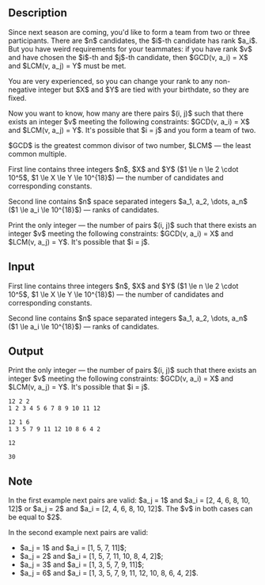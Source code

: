 ## Description

<div><p>Since next season are coming, you'd like to form a team from two or three participants. There are $n$ candidates, the $i$-th candidate has rank $a_i$. But you have weird requirements for your teammates: if you have rank $v$ and have chosen the $i$-th and $j$-th candidate, then $GCD(v, a_i) = X$ and $LCM(v, a_j) = Y$ must be met.</p><p>You are very experienced, so you can change your rank to any non-negative integer but $X$ and $Y$ are tied with your birthdate, so they are fixed.</p><p>Now you want to know, how many are there pairs $(i, j)$ such that there exists an integer $v$ meeting the following constraints: $GCD(v, a_i) = X$ and $LCM(v, a_j) = Y$. It's possible that $i = j$ and you form a team of two.</p><p>$GCD$ is the greatest common divisor of two number, $LCM$ — the least common multiple.</p></div><div class="input-specification"><p>First line contains three integers $n$, $X$ and $Y$ ($1 \le n \le 2 \cdot 10^5$, $1 \le X \le Y \le 10^{18}$) — the number of candidates and corresponding constants.</p><p>Second line contains $n$ space separated integers $a_1, a_2, \dots, a_n$ ($1 \le a_i \le 10^{18}$) — ranks of candidates.</p></div><div class="output-specification"><p>Print the only integer — the number of pairs $(i, j)$ such that there exists an integer $v$ meeting the following constraints: $GCD(v, a_i) = X$ and $LCM(v, a_j) = Y$. It's possible that $i = j$.</p></div>

## Input

<p>First line contains three integers $n$, $X$ and $Y$ ($1 \le n \le 2 \cdot 10^5$, $1 \le X \le Y \le 10^{18}$) — the number of candidates and corresponding constants.</p><p>Second line contains $n$ space separated integers $a_1, a_2, \dots, a_n$ ($1 \le a_i \le 10^{18}$) — ranks of candidates.</p>

## Output

<p>Print the only integer — the number of pairs $(i, j)$ such that there exists an integer $v$ meeting the following constraints: $GCD(v, a_i) = X$ and $LCM(v, a_j) = Y$. It's possible that $i = j$.</p>





```input1
12 2 2
1 2 3 4 5 6 7 8 9 10 11 12

```




```input2
12 1 6
1 3 5 7 9 11 12 10 8 6 4 2

```




```output1
12

```




```output2
30

```



## Note

<p>In the first example next pairs are valid: $a_j = 1$ and $a_i = [2, 4, 6, 8, 10, 12]$ or $a_j = 2$ and $a_i = [2, 4, 6, 8, 10, 12]$. The $v$ in both cases can be equal to $2$.</p><p>In the second example next pairs are valid: </p><ul> <li> $a_j = 1$ and $a_i = [1, 5, 7, 11]$; </li><li> $a_j = 2$ and $a_i = [1, 5, 7, 11, 10, 8, 4, 2]$; </li><li> $a_j = 3$ and $a_i = [1, 3, 5, 7, 9, 11]$; </li><li> $a_j = 6$ and $a_i = [1, 3, 5, 7, 9, 11, 12, 10, 8, 6, 4, 2]$. </li></ul>
